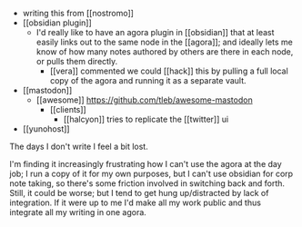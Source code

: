 - writing this from [[nostromo]]
- [[obsidian plugin]]
	- I'd really like to have an agora plugin in [[obsidian]] that at least easily links out to the same node in the [[agora]]; and ideally lets me know of how many notes authored by others are there in each node, or pulls them directly.
		- [[vera]] commented we could [[hack]] this by pulling a full local copy of the agora and running it as a separate vault.
- [[mastodon]]
	 - [[awesome]] https://github.com/tleb/awesome-mastodon
		 - [[clients]] 
			 - [[halcyon]] tries to replicate the [[twitter]] ui
 - [[yunohost]]

The days I don't write I feel a bit lost.

I'm finding it increasingly frustrating how I can't use the agora at the day job; I run a copy of it for my own purposes, but I can't use obsidian for corp note taking, so there's some friction involved in switching back and forth. Still, it could be worse; but I tend to get hung up/distracted by lack of integration. If it were up to me I'd make all my work public and thus integrate all my writing in one agora.